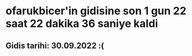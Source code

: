 # ofarukbicer'in gidisine son 1 gun 22 saat 22 dakika 36 saniye kaldi

## Gidis tarihi: 30.09.2022 :(